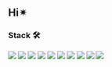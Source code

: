 ## Hi✴︎
### Stack 🛠️
<img src="https://img.shields.io/badge/figma-%23F24E1E.svg?&style=for-the-badge&logo=figma&logoColor=white" />   <img src="https://img.shields.io/badge/html5-%23E34F26.svg?&style=for-the-badge&logo=html5&logoColor=white" />   <img src="https://img.shields.io/badge/css3-%231572B6.svg?&style=for-the-badge&logo=css3&logoColor=white" />   <img src="https://img.shields.io/badge/sass-%23CC6699.svg?&style=for-the-badge&logo=sass&logoColor=white" />   <img src="https://img.shields.io/badge/javascript-%23F7DF1E.svg?&style=for-the-badge&logo=javascript&logoColor=black" />   <img src="https://img.shields.io/badge/react-%2361DAFB.svg?&style=for-the-badge&logo=react&logoColor=black" />   	<img src="https://img.shields.io/badge/typescript-#3178C6?style=for-the-badge&logo=typescript&logoColor=white">   <img src="https://img.shields.io/badge/styled--components-%23DB7093.svg?&style=for-the-badge&logo=styled-components&logoColor=white" />   <img src="https://img.shields.io/badge/firebase-%23FFCA28.svg?&style=for-the-badge&logo=firebase&logoColor=black" />   <img src="https://img.shields.io/badge/netlify-%2300C7B7.svg?&style=for-the-badge&logo=netlify&logoColor=white" />
